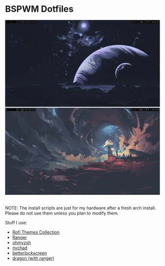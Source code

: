 <h1>BSPWM Dotfiles</h1>

<div align="center">
  <img src="./images/screenshot1.png">
  <img src="./images/screenshot2.png">
</div><br>

NOTE: The install scripts are just for my hardware after a fresh arch install. Please do not use them unless you plan to modify them.<br>

Stuff I use:
<ul>
  <li><a href="https://github.com/adi1090x/rofi">Rofi Themes Collection</a></li>
  <li><a href="https://github.com/ranger/ranger">Ranger</a></li>
  <li><a href="https://github.com/ohmyzsh/ohmyzsh">ohmyzsh</a></li>
  <li><a href="https://nvchad.com">nvchad</a></li>
  <li><a href="https://github.com/betterlockscreen/betterlockscreen">betterlockscreen</a></li>
  <li><a href="https://github.com/mwh/dragon">dragon (with ranger)</a></li>
</ul>
